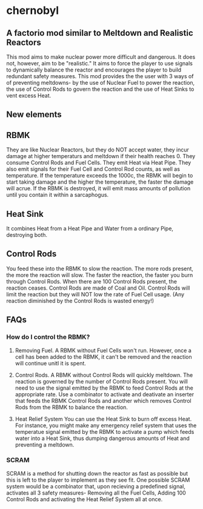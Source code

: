 # chernobyl

## A factorio mod similar to Meltdown and Realistic Reactors

This mod aims to make nuclear power more difficult and dangerous. It does not, however, aim to be "realistic." It aims to force the player to use signals to dynamically balance the reactor and encourages the player to build redundant safety measures. This mod provides the the user with 3 ways of of preventing meltdowns- by the use of Nuclear Fuel to power the reaction, the use of Control Rods to govern the reaction and the use of Heat Sinks to vent excess Heat. 

## New elements

## RBMK
They are like Nuclear Reactors, but they do NOT accept water, they incur damage at higher temperaturs and meltdown if their health reaches 0. They consume Control Rods and Fuel Cells. They emit Heat via Heat Pipe. They also emit signals for their Fuel Cell and Control Rod counts, as well as temperature. If the temperature exceeds the 1000c, the RBMK will begin to start taking damage and the higher the temperature, the faster the damage will acrue. If the RBMK is destroyed, it will emit mass amounts of pollution until you contain it within a sarcaphogus.

## Heat Sink
It combines Heat from a Heat Pipe and Water from a ordinary Pipe, destroying both.

## Control Rods
You feed these into the RBMK to slow the reaction. The more rods present, the more the reaction will slow. The faster the reaction, the faster you burn through Control Rods. When there are 100 Control Rods present, the reaction ceases. Control Rods are made of Coal and Oil. Control Rods will limit the reaction but they will NOT low the rate of Fuel Cell usage. (Any reaction diminished by the Control Rods is wasted energy!)

## FAQs

### How do I control the RBMK?

1) Removing Fuel.
A RBMK without Fuel Cells won't run. However, once a cell has been added to the RBMK, it can't be removed and the reaction will continue unitl it is spent.

2) Control Rods.
A RBMK without Control Rods will quickly meltdown. The reaction is governed by the number of Control Rods present. You will need to use the signal emitted by the RBMK to feed Control Rods at the appropriate rate. Use a combinator to activate and deativate an inserter that feeds the RBMK Control Rods and another which removes Control Rods from the RBMK to balance the reaction.

3) Heat Relief System
You can use the Heat Sink to burn off excess Heat. For instance, you might make any emergency relief system that uses the temperatue signal emitted by the RBMK to activate a pump which feeds water into a Heat Sink, thus dumping dangerous amounts of Heat and preventing a meltdown.

### SCRAM

SCRAM is a method for shutting down the reactor as fast as possible but this is left to the player to implement as they see fit. One possible SCRAM system would be a combinator that, upon recieving a predefined signal, activates all 3 safety measures- Removing all the Fuel Cells, Adding 100 Control Rods and activating the Heat Relief System all at once.
